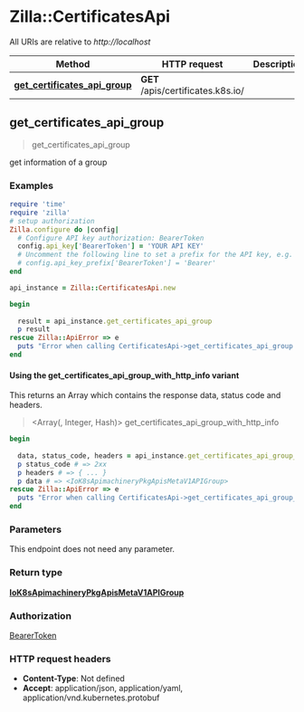 # Zilla::CertificatesApi

All URIs are relative to *http://localhost*

| Method | HTTP request | Description |
| ------ | ------------ | ----------- |
| [**get_certificates_api_group**](CertificatesApi.md#get_certificates_api_group) | **GET** /apis/certificates.k8s.io/ |  |


## get_certificates_api_group

> <IoK8sApimachineryPkgApisMetaV1APIGroup> get_certificates_api_group



get information of a group

### Examples

```ruby
require 'time'
require 'zilla'
# setup authorization
Zilla.configure do |config|
  # Configure API key authorization: BearerToken
  config.api_key['BearerToken'] = 'YOUR API KEY'
  # Uncomment the following line to set a prefix for the API key, e.g. 'Bearer' (defaults to nil)
  # config.api_key_prefix['BearerToken'] = 'Bearer'
end

api_instance = Zilla::CertificatesApi.new

begin
  
  result = api_instance.get_certificates_api_group
  p result
rescue Zilla::ApiError => e
  puts "Error when calling CertificatesApi->get_certificates_api_group: #{e}"
end
```

#### Using the get_certificates_api_group_with_http_info variant

This returns an Array which contains the response data, status code and headers.

> <Array(<IoK8sApimachineryPkgApisMetaV1APIGroup>, Integer, Hash)> get_certificates_api_group_with_http_info

```ruby
begin
  
  data, status_code, headers = api_instance.get_certificates_api_group_with_http_info
  p status_code # => 2xx
  p headers # => { ... }
  p data # => <IoK8sApimachineryPkgApisMetaV1APIGroup>
rescue Zilla::ApiError => e
  puts "Error when calling CertificatesApi->get_certificates_api_group_with_http_info: #{e}"
end
```

### Parameters

This endpoint does not need any parameter.

### Return type

[**IoK8sApimachineryPkgApisMetaV1APIGroup**](IoK8sApimachineryPkgApisMetaV1APIGroup.md)

### Authorization

[BearerToken](../README.md#BearerToken)

### HTTP request headers

- **Content-Type**: Not defined
- **Accept**: application/json, application/yaml, application/vnd.kubernetes.protobuf

